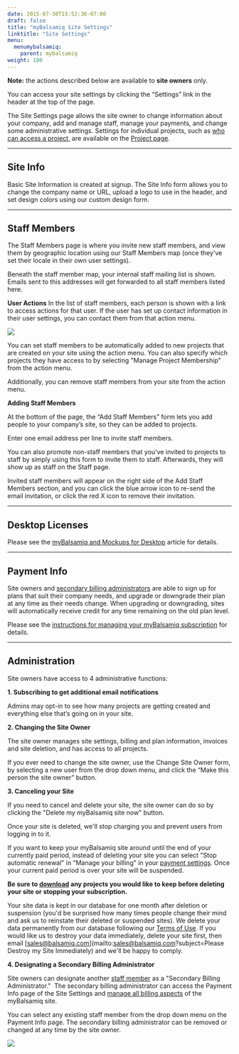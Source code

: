 ```yaml
---
date: 2015-07-30T15:52:36-07:00
draft: false
title: "myBalsamiq Site Settings"
linktitle: "Site Settings"
menu:
  menumybalsamiq:
    parent: mybalsamiq
weight: 180
---
```


**Note:** the actions described below are available to **site owners** only.

You can access your site settings by clicking the “Settings” link in the header at the top of the page.

The Site Settings page allows the site owner to change information about your company, add and manage staff, manage your payments, and change some administrative settings. Settings for individual projects, such as [who can access a project](http://support.balsamiq.com/customer/portal/articles/112399#settingaccesscontrol), are available on the [Project page](http://support.balsamiq.com/customer/portal/articles/112399).

* * *

## Site Info 

Basic Site Information is created at signup. The Site Info form allows you to change the company name or URL, upload a logo to use in the header, and set design colors using our custom design form.

* * *

## Staff Members 

The Staff Members page is where you invite new staff members, and view them by geographic location using our Staff Members map (once they’ve set their locale in their own user settings).

Beneath the staff member map, your internal staff mailing list is shown. Emails sent to this addresses will get forwarded to all staff members listed here.

**User Actions**
 In the list of staff members, each person is shown with a link to access actions for that user. If the user has set up contact information in their user settings, you can contact them from that action menu.

![](http://media.balsamiq.com/img/support/docs/myb/staff-actions.png)

You can set staff members to be automatically added to new projects that are created on your site using the action menu. You can also specify which projects they have access to by selecting "Manage Project Membership" from the action menu.

Additionally, you can remove staff members from your site from the action menu.

**Adding Staff Members**

At the bottom of the page, the “Add Staff Members” form lets you add people to your company’s site, so they can be added to projects.

Enter one email address per line to invite staff members.

You can also promote non-staff members that you've invited to projects to staff by simply using this form to invite them to staff. Afterwards, they will show up as staff on the Staff page.

Invited staff members will appear on the right side of the Add Staff Members section, and you can click the blue arrow icon to re-send the email invitation, or click the red X icon to remove their invitation.

* * *

## Desktop Licenses 

Please see the [myBalsamiq and Mockups for Desktop](http://support.balsamiq.com/customer/portal/articles/232919) article for details.

* * *

## Payment Info 

Site owners and [secondary billing administrators](#secondarybilling) are able to sign up for plans that suit their company needs, and upgrade or downgrade their plan at any time as their needs change. When upgrading or downgrading, sites will automatically receive credit for any time remaining on the old plan level.

Please see the [instructions for managing your myBalsamiq subscription](http://support.balsamiq.com/customer/portal/articles/1397041) for details.

* * *

## Administration 

Site owners have access to 4 administrative functions:

**1\. Subscribing to get additional email notifications**

Admins may opt-in to see how many projects are getting created and everything else that’s going on in your site.

**2\. Changing the Site Owner**

The site owner manages site settings, billing and plan information, invoices and site deletion, and has access to all projects.

If you ever need to change the site owner, use the Change Site Owner form, by selecting a new user from the drop down menu, and click the “Make this person the site owner” button.

**3\. Canceling your Site**

If you need to cancel and delete your site, the site owner can do so by clicking the "Delete my myBalsamiq site now" button.

Once your site is deleted, we'll stop charging you and prevent users from logging in to it.

If you want to keep your myBalsamiq site around until the end of your currently paid period, instead of deleting your site you can select "Stop automatic renewal" in "Manage your billing" in your [payment settings](http://support.balsamiq.com/customer/portal/articles/1397041#stopping). Once your current paid period is over your site will be suspended.

**Be sure to [download](http://support.balsamiq.com/customer/portal/articles/112399#managingproject) any projects you would like to keep before deleting your site or stopping your subscription.**

Your site data is kept in our database for one month after deletion or suspension (you'd be surprised how many times people change their mind and ask us to reinstate their deleted or suspended sites). We delete your data permanently from our database following our [Terms of Use](http://support.balsamiq.com/customer/portal/articles/174898#update). If you would like us to destroy your data immediately, delete your site first, then email [sales@balsamiq.com](mailto:sales@balsamiq.com?subject=Please Destroy my Site Immediately) and we'll be happy to comply.

**4\. Designating a Secondary Billing Administrator**

Site owners can designate another [staff member](http://support.balsamiq.com/customer/portal/articles/231911#staffmembers) as a "Secondary Billing Administrator."  The secondary billing administrator can access the Payment Info page of the Site Settings and [manage all billing aspects](http://support.balsamiq.com/customer/portal/articles/1397041-managing-your-mybalsamiq-subscription) of the myBalsamiq site.

You can select any existing staff member from the drop down menu on the Payment Info page. The secondary billing administrator can be removed or changed at any time by the site owner.

![](http://media.balsamiq.com/img/support/docs/myb/myb_secondary_billing.png)
